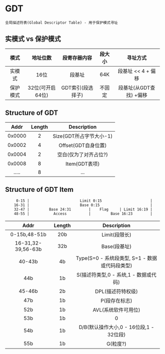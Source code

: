 # GDT

	全局描述符表(Global Descriptor Table) - 用于保护模式寻址

## 实模式 vs 保护模式

| 模式 | 地址位数 | 段寄存器内容 | 段大小 | 寻址方式 |
| :--: | :------: |:----------: | :----: | :------: |
| 实模式 | 16位 | 段基址 | 64K | 段基址 << 4 + 偏移 |
| 保护模式 | 32位(可开启64位) | GDT索引(段选择子) | 不固定 | 段基址(从GDT查找) +偏移 |

## Structure of GDT

| Addr | Length | Description |
| :--: | :----: | :---------: |
| 0x0000 | 2 | Size(GDT所占字节大小-1) |
| 0x0002 | 4 | Offset(GDT自身位置) |
| 0x0004 | 2 | 空白(仅为了对齐占位?) |
| 0x0008 | 8 | Item(GDT表项) |
| .....  | 8 | ... |

## Structure of GDT Item

```
	 0-15 |                       Limit 0:15                      |
	16-31 |                       Base 0:15                       |
	32-47 |         Base 24:31        |    Flag     | Limit 16:19 |
	48-55 |           Access          |         Base 16:23        |
```

| Addr | Length | Description |
| :--: | :----: | :---------: |
| 0-15b,48-51b | 20b | Limit(段限长) |
| 16-31,32-39,56-63b | 32b | Base(段基址) |
| 40-43b | 4b | Type(S=0 - 系统段类型, S=1 - 数据或代码段类型) |
| 44b | 1b | S(描述符类型,0 - 系统,1 - 数据或代码) |
| 45-46b | 2b | DPL(描述符特权级) |
| 47b | 1b | P(段存在标志) |
| 52b | 1b | AVL(系统软件可用位) |
| 53b | 1b | 0 |
| 54b | 1b | D/B(默认操作大小,0 - 16位段,1 - 32位段)
| 55b | 1b | G(粒度?) |
